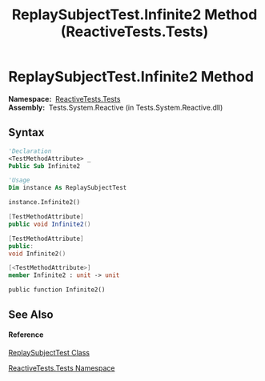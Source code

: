 ﻿---
title: ReplaySubjectTest.Infinite2 Method  (ReactiveTests.Tests)
TOCTitle: Infinite2 Method
ms:assetid: M:ReactiveTests.Tests.ReplaySubjectTest.Infinite2
ms:mtpsurl: https://msdn.microsoft.com/en-us/library/reactivetests.tests.replaysubjecttest.infinite2(v=VS.103)
ms:contentKeyID: 36618948
ms.date: 06/28/2011
mtps_version: v=VS.103
f1_keywords:
- ReactiveTests.Tests.ReplaySubjectTest.Infinite2
dev_langs:
- CSharp
- JScript
- VB
- FSharp
- c++
---

# ReplaySubjectTest.Infinite2 Method

**Namespace:**  [ReactiveTests.Tests](hh289046\(v=vs.103\).md)  
**Assembly:**  Tests.System.Reactive (in Tests.System.Reactive.dll)

## Syntax

``` vb
'Declaration
<TestMethodAttribute> _
Public Sub Infinite2
```

``` vb
'Usage
Dim instance As ReplaySubjectTest

instance.Infinite2()
```

``` csharp
[TestMethodAttribute]
public void Infinite2()
```

``` c++
[TestMethodAttribute]
public:
void Infinite2()
```

``` fsharp
[<TestMethodAttribute>]
member Infinite2 : unit -> unit 
```

``` jscript
public function Infinite2()
```

## See Also

#### Reference

[ReplaySubjectTest Class](hh303355\(v=vs.103\).md)

[ReactiveTests.Tests Namespace](hh289046\(v=vs.103\).md)

